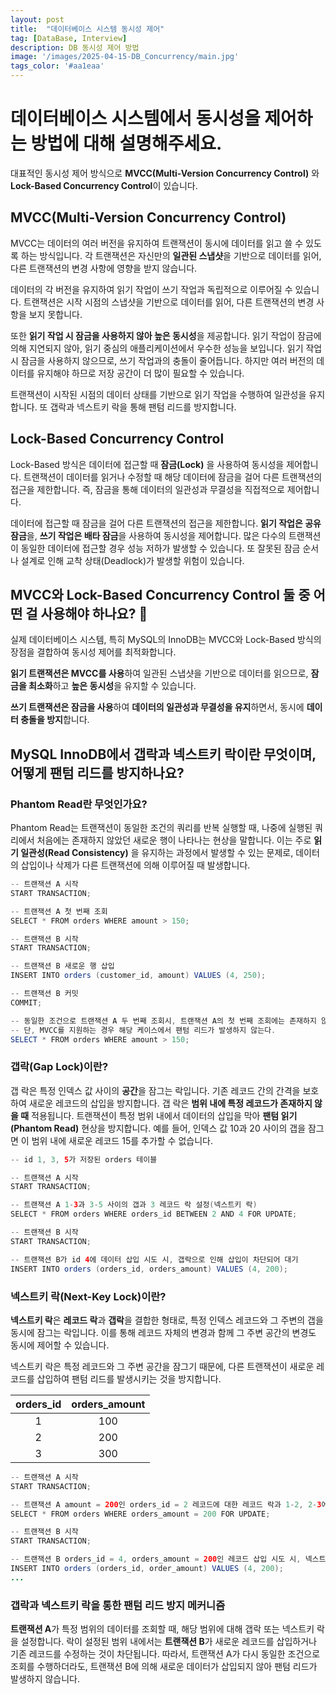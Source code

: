 ```yaml
---
layout: post
title:  "데이터베이스 시스템 동시성 제어"
tag: [DataBase, Interview]
description: DB 동시성 제어 방법
image: '/images/2025-04-15-DB_Concurrency/main.jpg'
tags_color: '#aa1eaa'
---
```



# 데이터베이스 시스템에서 동시성을 제어하는 방법에 대해 설명해주세요.

대표적인 동시성 제어 방식으로 **MVCC(Multi-Version Concurrency Control)** 와 **Lock-Based Concurrency Control**이 있습니다.

## MVCC(Multi-Version Concurrency Control)

MVCC는 데이터의 여러 버전을 유지하여 트랜잭션이 동시에 데이터를 읽고 쓸 수 있도록 하는 방식입니다. 각 트랜잭션은 자신만의 **일관된 스냅샷**을 기반으로 데이터를 읽어, 다른 트랜잭션의 변경 사항에 영향을 받지 않습니다.

데이터의 각 버전을 유지하여 읽기 작업이 쓰기 작업과 독립적으로 이루어질 수 있습니다. 트랜잭션은 시작 시점의 스냅샷을 기반으로 데이터를 읽어, 다른 트랜잭션의 변경 사항을 보지 못합니다.

또한 **읽기 작업 시 잠금을 사용하지 않아 높은 동시성**을 제공합니다. 읽기 작업이 잠금에 의해 지연되지 않아, 읽기 중심의 애플리케이션에서 우수한 성능을 보입니다. 읽기 작업 시 잠금을 사용하지 않으므로, 쓰기 작업과의 충돌이 줄어듭니다. 하지만 여러 버전의 데이터를 유지해야 하므로 저장 공간이 더 많이 필요할 수 있습니다.

트랜잭션이 시작된 시점의 데이터 상태를 기반으로 읽기 작업을 수행하여 일관성을 유지합니다. 또 갭락과 넥스트키 락을 통해 팬텀 리드를 방지합니다.

## Lock-Based Concurrency Control

Lock-Based 방식은 데이터에 접근할 때 **잠금(Lock)** 을 사용하여 동시성을 제어합니다. 트랜잭션이 데이터를 읽거나 수정할 때 해당 데이터에 잠금을 걸어 다른 트랜잭션의 접근을 제한합니다. 즉, 잠금을 통해 데이터의 일관성과 무결성을 직접적으로 제어합니다.

데이터에 접근할 때 잠금을 걸어 다른 트랜잭션의 접근을 제한합니다. **읽기 작업은 공유 잠금**을, **쓰기 작업은 배타 잠금**을 사용하여 동시성을 제어합니다. 많은 다수의 트랜잭션이 동일한 데이터에 접근할 경우 성능 저하가 발생할 수 있습니다. 또 잘못된 잠금 순서나 설계로 인해 교착 상태(Deadlock)가 발생할 위험이 있습니다.

## MVCC와 Lock-Based Concurrency Control 둘 중 어떤 걸 사용해야 하나요? 🤔

실제 데이터베이스 시스템, 특히 MySQL의 InnoDB는 MVCC와 Lock-Based 방식의 장점을 결합하여 동시성 제어를 최적화합니다.

**읽기 트랜잭션은 MVCC를 사용**하여 일관된 스냅샷을 기반으로 데이터를 읽으므로, **잠금을 최소화**하고 **높은 동시성**을 유지할 수 있습니다.

**쓰기 트랜잭션은 잠금을 사용**하여 **데이터의 일관성과 무결성을 유지**하면서, 동시에 **데이터 충돌을 방지**합니다.

## MySQL InnoDB에서 갭락과 넥스트키 락이란 무엇이며, 어떻게 팬텀 리드를 방지하나요?

### Phantom Read란 무엇인가요?

Phantom Read는 트랜잭션이 동일한 조건의 쿼리를 반복 실행할 때, 나중에 실행된 쿼리에서 처음에는 존재하지 않았던 새로운 행이 나타나는 현상을 말합니다. 이는 주로 **읽기 일관성(Read Consistency)** 을 유지하는 과정에서 발생할 수 있는 문제로, 데이터의 삽입이나 삭제가 다른 트랜잭션에 의해 이루어질 때 발생합니다.

```java
-- 트랜잭션 A 시작
START TRANSACTION;

-- 트랜잭션 A 첫 번째 조회
SELECT * FROM orders WHERE amount > 150;

-- 트랜잭션 B 시작
START TRANSACTION;

-- 트랜잭션 B 새로운 행 삽입
INSERT INTO orders (customer_id, amount) VALUES (4, 250);

-- 트랜잭션 B 커밋
COMMIT;

-- 동일한 조건으로 트랜잭션 A 두 번째 조회시, 트랜잭션 A의 첫 번째 조회에는 존재하지 않던, 트랜잭션 B에서 삽입된 새로운 행이 함께 조회된다.
-- 단, MVCC를 지원하는 경우 해당 케이스에서 팬텀 리드가 발생하지 않는다.
SELECT * FROM orders WHERE amount > 150;
```

### 갭락(Gap Lock)이란?

갭 락은 특정 인덱스 값 사이의 **공간**을 잠그는 락입니다. 기존 레코드 간의 간격을 보호하여 새로운 레코드의 삽입을 방지합니다. 갭 락은 **범위 내에 특정 레코드가 존재하지 않을 때** 적용됩니다. 트랜잭션이 특정 범위 내에서 데이터의 삽입을 막아 **팬텀 읽기(Phantom Read)** 현상을 방지합니다. 예를 들어, 인덱스 값 10과 20 사이의 갭을 잠그면 이 범위 내에 새로운 레코드 15를 추가할 수 없습니다.

```java
-- id 1, 3, 5가 저장된 orders 테이블

-- 트랜잭션 A 시작
START TRANSACTION;

-- 트랜잭션 A 1-3과 3-5 사이의 갭과 3 레코드 락 설정(넥스트키 락)
SELECT * FROM orders WHERE orders_id BETWEEN 2 AND 4 FOR UPDATE;

-- 트랜잭션 B 시작
START TRANSACTION;

-- 트랜잭션 B가 id 4에 데이터 삽입 시도 시, 갭락으로 인해 삽입이 차단되어 대기
INSERT INTO orders (orders_id, orders_amount) VALUES (4, 200);
```

### 넥스트키 락(Next-Key Lock)이란?

**넥스트키 락**은 **레코드 락**과 **갭락**을 결합한 형태로, 특정 인덱스 레코드와 그 주변의 갭을 동시에 잠그는 락입니다. 이를 통해 레코드 자체의 변경과 함께 그 주변 공간의 변경도 동시에 제어할 수 있습니다.

넥스트키 락은 특정 레코드와 그 주변 공간을 잠그기 때문에, 다른 트랜잭션이 새로운 레코드를 삽입하여 팬텀 리드를 발생시키는 것을 방지합니다.

| orders_id | orders_amount |
| :-------: | :-----------: |
|     1     |      100      |
|     2     |      200      |
|     3     |      300      |

```java
-- 트랜잭션 A 시작
START TRANSACTION;

-- 트랜잭션 A amount = 200인 orders_id = 2 레코드에 대한 레코드 락과 1-2, 2-3에 대한 갭락을 동시에 잠금으로써 넥스트키 락을 설정
SELECT * FROM orders WHERE orders_amount = 200 FOR UPDATE;

-- 트랜잭션 B 시작
START TRANSACTION;

-- 트랜잭션 B orders_id = 4, orders_amount = 200인 레코드 삽입 시도 시, 넥스트키 락으로 인해 차단되어 대기
INSERT INTO orders (orders_id, order_amount) VALUES (4, 200);
...
```

### 갭락과 넥스트키 락을 통한 팬텀 리드 방지 메커니즘

**트랜잭션 A**가 특정 범위의 데이터를 조회할 때, 해당 범위에 대해 갭락 또는 넥스트키 락을 설정합니다. 락이 설정된 범위 내에서는 **트랜잭션 B**가 새로운 레코드를 삽입하거나 기존 레코드를 수정하는 것이 차단됩니다. 따라서, 트랜잭션 A가 다시 동일한 조건으로 조회를 수행하더라도, 트랜잭션 B에 의해 새로운 데이터가 삽입되지 않아 팬텀 리드가 발생하지 않습니다.
